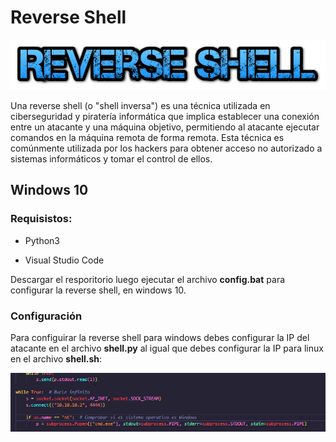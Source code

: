 # Reverse Shell

<p align="center">
<img src="Logotipo.png">
</p>

Una reverse shell (o "shell inversa") es una técnica utilizada en ciberseguridad y piratería informática que implica establecer una conexión entre un atacante y una máquina objetivo, permitiendo al atacante ejecutar comandos en la máquina remota de forma remota. Esta técnica es comúnmente utilizada por los hackers para obtener acceso no autorizado a sistemas informáticos y tomar el control de ellos.

## Windows 10

### Requisistos:

* Python3

* Visual Studio Code

Descargar el resporitorio luego ejecutar el archivo **config.bat** para configurar la reverse shell, en windows 10.


### Configuración

Para configuirar la reverse shell para windows debes configurar la IP del atacante en el archivo **shell.py** al igual que debes configurar la IP para linux en el archivo **shell.sh**:

<p align="center">
<img src="./Img/config2.png">
</p>